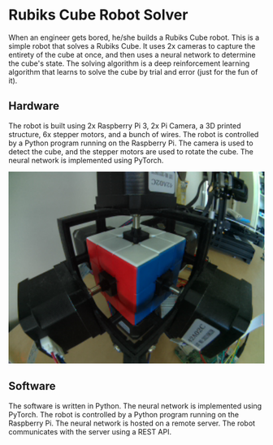 # Rubiks Cube Robot Solver

When an engineer gets bored, he/she builds a Rubiks Cube robot. This is a simple robot that solves a Rubiks Cube. It uses 2x cameras to capture the entirety of the cube at once, and then uses a neural network to determine the cube's state. The solving algorithm is a deep reinforcement learning algorithm that learns to solve the cube by trial and error (just for the fun of it).

## Hardware

The robot is built using 2x Raspberry Pi 3, 2x Pi Camera, a 3D printed structure, 6x stepper motors, and a bunch of wires. The robot is controlled by a Python program running on the Raspberry Pi. The camera is used to detect the cube, and the stepper motors are used to rotate the cube. The neural network is implemented using PyTorch.

![Hardware](assets/rubiks.png)

## Software

The software is written in Python. The neural network is implemented using PyTorch. The robot is controlled by a Python program running on the Raspberry Pi. The neural network is hosted on a remote server. The robot communicates with the server using a REST API.
